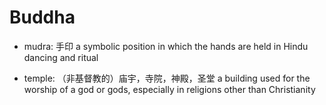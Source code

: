 # Buddha

- mudra: 手印 a symbolic position in which the hands are held in Hindu dancing and ritual

- temple: （非基督教的）庙宇，寺院，神殿，圣堂 a building used for the worship of a god or gods, especially in religions other than Christianity
